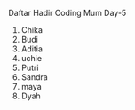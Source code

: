 Daftar Hadir Coding Mum Day-5

1. Chika
2. Budi
3. Aditia
4. uchie
5. Putri
6. Sandra
7. maya
8. Dyah

